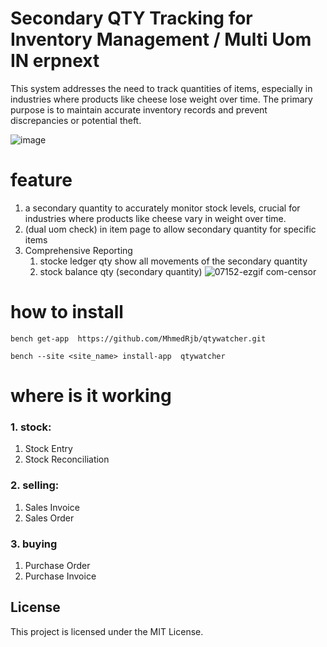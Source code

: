 # Secondary QTY Tracking for Inventory Management / Multi Uom IN erpnext
This system addresses the need to track quantities of items, especially in industries where products like cheese lose weight over time. The primary purpose is to maintain accurate inventory records and prevent discrepancies or potential theft.

![image](https://github.com/user-attachments/assets/22fdfd42-5f44-4c20-b220-05ef9c0f3523)




# feature

1. a secondary quantity to accurately monitor stock levels, crucial for industries where products like cheese vary in weight over time.
2. (dual uom check) in item page to allow secondary quantity  for specific items
4. Comprehensive Reporting
   1. stocke ledger qty show all movements of the secondary quantity 
   2. stock balance qty (secondary quantity)
![07152-ezgif com-censor](https://github.com/user-attachments/assets/774b4413-ae13-42f6-b161-257880f9076f)

# how to install 

```
bench get-app  https://github.com/MhmedRjb/qtywatcher.git
```

```
bench --site <site_name> install-app  qtywatcher
```
# where is it working
### 1. stock:
   1. Stock Entry
   2. Stock Reconciliation
### 2. selling:
   1. Sales Invoice
   2. Sales Order
### 3. buying
   1. Purchase Order
   2. Purchase Invoice

  
## License
This project is licensed under the MIT License.


